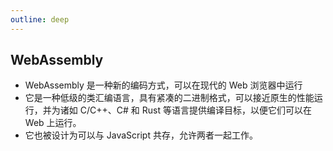 ```yaml
---
outline: deep
---
```

## WebAssembly
- WebAssembly 是一种新的编码方式，可以在现代的 Web 浏览器中运行
- 它是一种低级的类汇编语言，具有紧凑的二进制格式，可以接近原生的性能运行，并为诸如 C/C++、C# 和 Rust 等语言提供编译目标，以便它们可以在 Web 上运行。
- 它也被设计为可以与 JavaScript 共存，允许两者一起工作。
